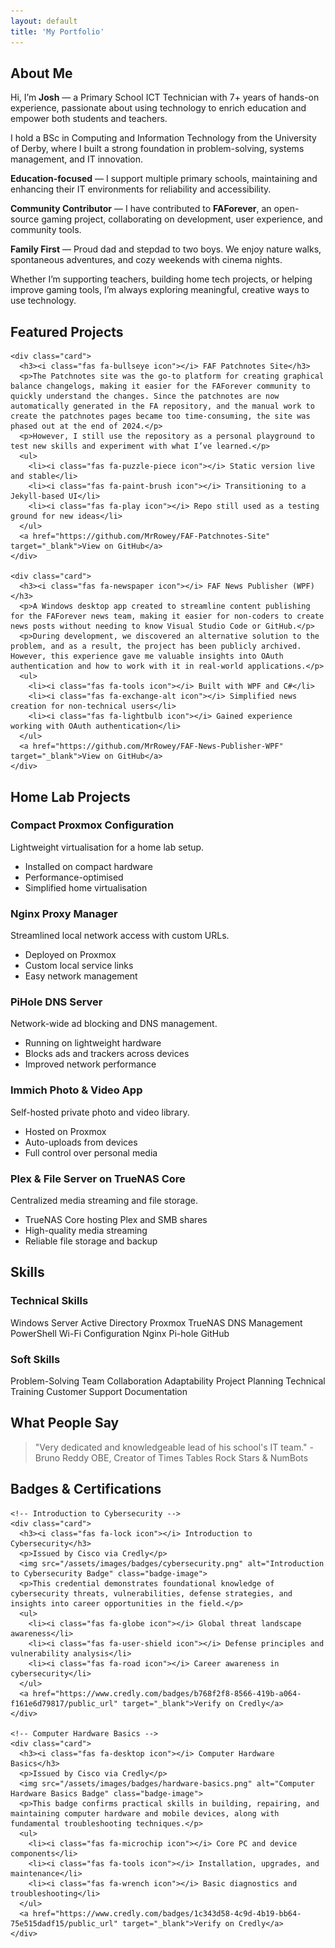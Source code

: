 ```yaml
---
layout: default
title: 'My Portfolio'
---
```


<!-- About Me -->
<section class="section about-section fade-up" id="about">
  <div class="container">
    <h2><i class="fas fa-user icon-header"></i> About Me</h2>
    <p>
      Hi, I’m <strong>Josh</strong> — a Primary School ICT Technician with 7+ years of hands-on experience, passionate about using technology to enrich education and empower both students and teachers.
    </p>
    <p>
      I hold a BSc in Computing and Information Technology from the University of Derby, where I built a strong foundation in problem-solving, systems management, and IT innovation.
    </p>
    <p>
      <strong>Education-focused</strong> — I support multiple primary schools, maintaining and enhancing their IT environments for reliability and accessibility.
    </p>
    <p>
      <strong>Community Contributor</strong> — I have contributed to <strong>FAForever</strong>, an open-source gaming project, collaborating on development, user experience, and community tools.
    </p>
    <p>
      <strong>Family First</strong> — Proud dad and stepdad to two boys. We enjoy nature walks, spontaneous adventures, and cozy weekends with cinema nights.
    </p>
    <p>
      Whether I’m supporting teachers, building home tech projects, or helping improve gaming tools, I’m always exploring meaningful, creative ways to use technology.
    </p>
  </div>
</section>


<!-- Featured Projects Section -->
<section class="section">
  
  <h2><i class="fas fa-star icon-header"></i> Featured Projects</h2>

  <div class="grid">
  
    <div class="card">
      <h3><i class="fas fa-bullseye icon"></i> FAF Patchnotes Site</h3>
      <p>The Patchnotes site was the go-to platform for creating graphical balance changelogs, making it easier for the FAForever community to quickly understand the changes. Since the patchnotes are now automatically generated in the FA repository, and the manual work to create the patchnotes pages became too time-consuming, the site was phased out at the end of 2024.</p>
      <p>However, I still use the repository as a personal playground to test new skills and experiment with what I’ve learned.</p>
      <ul>
        <li><i class="fas fa-puzzle-piece icon"></i> Static version live and stable</li>
        <li><i class="fas fa-paint-brush icon"></i> Transitioning to a Jekyll-based UI</li>
        <li><i class="fas fa-play icon"></i> Repo still used as a testing ground for new ideas</li>
      </ul>
      <a href="https://github.com/MrRowey/FAF-Patchnotes-Site" target="_blank">View on GitHub</a>
    </div>

    <div class="card">
      <h3><i class="fas fa-newspaper icon"></i> FAF News Publisher (WPF)</h3>
      <p>A Windows desktop app created to streamline content publishing for the FAForever news team, making it easier for non-coders to create news posts without needing to know Visual Studio Code or GitHub.</p>
      <p>During development, we discovered an alternative solution to the problem, and as a result, the project has been publicly archived. However, this experience gave me valuable insights into OAuth authentication and how to work with it in real-world applications.</p>
      <ul>
        <li><i class="fas fa-tools icon"></i> Built with WPF and C#</li>
        <li><i class="fas fa-exchange-alt icon"></i> Simplified news creation for non-technical users</li>
        <li><i class="fas fa-lightbulb icon"></i> Gained experience working with OAuth authentication</li>
      </ul>
      <a href="https://github.com/MrRowey/FAF-News-Publisher-WPF" target="_blank">View on GitHub</a>
    </div>

  </div>
</section>

<!-- Home Lab Projects Section -->
<section class="section">
  <h2><i class="fas fa-network-wired icon-header"></i> Home Lab Projects</h2>
  <div class="grid">
    <div class="card">
      <h3><i class="fas fa-server icon"></i> Compact Proxmox Configuration</h3>
      <p>Lightweight virtualisation for a home lab setup.</p>
      <ul>
        <li><i class="fas fa-desktop icon"></i> Installed on compact hardware</li>
        <li><i class="fas fa-rocket icon"></i> Performance-optimised</li>
        <li><i class="fas fa-book icon"></i> Simplified home virtualisation</li>
      </ul>
    </div>
    <div class="card">
      <h3><i class="fas fa-globe icon"></i> Nginx Proxy Manager</h3>
      <p>Streamlined local network access with custom URLs.</p>
      <ul>
        <li><i class="fas fa-tools icon"></i> Deployed on Proxmox</li>
        <li><i class="fas fa-link icon"></i> Custom local service links</li>
        <li><i class="fas fa-project-diagram icon"></i> Easy network management</li>
      </ul>
    </div>
    <div class="card">
      <h3><i class="fas fa-shield-alt icon"></i> PiHole DNS Server</h3>
      <p>Network-wide ad blocking and DNS management.</p>
      <ul>
        <li><i class="fas fa-microchip icon"></i> Running on lightweight hardware</li>
        <li><i class="fas fa-ban icon"></i> Blocks ads and trackers across devices</li>
        <li><i class="fas fa-tachometer-alt icon"></i> Improved network performance</li>
      </ul>
    </div>
    <div class="card">
      <h3><i class="fas fa-camera icon"></i> Immich Photo & Video App</h3>
      <p>Self-hosted private photo and video library.</p>
      <ul>
        <li><i class="fas fa-box icon"></i> Hosted on Proxmox</li>
        <li><i class="fas fa-upload icon"></i> Auto-uploads from devices</li>
        <li><i class="fas fa-lock icon"></i> Full control over personal media</li>
      </ul>
    </div>
    <div class="card">
      <h3><i class="fas fa-film icon"></i> Plex & File Server on TrueNAS Core</h3>
      <p>Centralized media streaming and file storage.</p>
      <ul>
        <li><i class="fas fa-hdd icon"></i> TrueNAS Core hosting Plex and SMB shares</li>
        <li><i class="fas fa-tv icon"></i> High-quality media streaming</li>
        <li><i class="fas fa-folder-open icon"></i> Reliable file storage and backup</li>
      </ul>
    </div>
  </div>
</section>

<!-- Skills Section -->
<section class="section" id="skills">
    <h2><i class="fas fa-tools icon-header"></i> Skills</h2>
    <div class="grid">
      <!-- Technical Skills Card -->
      <div class="card">
        <h3><i class="fas fa-cogs icon"></i> Technical Skills</h3>
        <div class="skills-list">
          <span class="skill-pill">Windows Server</span>
          <span class="skill-pill">Active Directory</span>
          <span class="skill-pill">Proxmox</span>
          <span class="skill-pill">TrueNAS</span>
          <span class="skill-pill">DNS Management</span>
          <span class="skill-pill">PowerShell</span>
          <span class="skill-pill">Wi-Fi Configuration</span>
          <span class="skill-pill">Nginx</span>
          <span class="skill-pill">Pi-hole</span>
          <span class="skill-pill">GitHub</span>
        </div>
      </div>
      <!-- Soft Skills Card -->
      <div class="card">
        <h3><i class="fas fa-users icon"></i> Soft Skills</h3>
        <div class="skills-list">
          <span class="skill-pill">Problem-Solving</span>
          <span class="skill-pill">Team Collaboration</span>
          <span class="skill-pill">Adaptability</span>
          <span class="skill-pill">Project Planning</span>
          <span class="skill-pill">Technical Training</span>
          <span class="skill-pill">Customer Support</span>
          <span class="skill-pill">Documentation</span>
        </div>
      </div>
    </div>
</section>

<!-- Testimonials -->
<section id="testimonials">
  <h2><i class="fas fa-comment-dots icon-header"></i> What People Say</h2>
  <blockquote>
    <p>"Very dedicated and knowledgeable lead of his school's IT team." - Bruno Reddy OBE, Creator of Times Tables Rock Stars & NumBots</p>
  </blockquote>
</section>

<!-- Badges & Certifications Section -->
<section class="section" id="certifications">
  <h2><i class="fas fa-certificate icon-header"></i> Badges & Certifications</h2>
  <div class="grid">

    <!-- Introduction to Cybersecurity -->
    <div class="card">
      <h3><i class="fas fa-lock icon"></i> Introduction to Cybersecurity</h3>
      <p>Issued by Cisco via Credly</p>
      <img src="/assets/images/badges/cybersecurity.png" alt="Introduction to Cybersecurity Badge" class="badge-image">
      <p>This credential demonstrates foundational knowledge of cybersecurity threats, vulnerabilities, defense strategies, and insights into career opportunities in the field.</p>
      <ul>
        <li><i class="fas fa-globe icon"></i> Global threat landscape awareness</li>
        <li><i class="fas fa-user-shield icon"></i> Defense principles and vulnerability analysis</li>
        <li><i class="fas fa-road icon"></i> Career awareness in cybersecurity</li>
      </ul>
      <a href="https://www.credly.com/badges/b768f2f8-8566-419b-a064-f161e6d79817/public_url" target="_blank">Verify on Credly</a>
    </div>

    <!-- Computer Hardware Basics -->
    <div class="card">
      <h3><i class="fas fa-desktop icon"></i> Computer Hardware Basics</h3>
      <p>Issued by Cisco via Credly</p>
      <img src="/assets/images/badges/hardware-basics.png" alt="Computer Hardware Basics Badge" class="badge-image">
      <p>This badge confirms practical skills in building, repairing, and maintaining computer hardware and mobile devices, along with fundamental troubleshooting techniques.</p>
      <ul>
        <li><i class="fas fa-microchip icon"></i> Core PC and device components</li>
        <li><i class="fas fa-tools icon"></i> Installation, upgrades, and maintenance</li>
        <li><i class="fas fa-wrench icon"></i> Basic diagnostics and troubleshooting</li>
      </ul>
      <a href="https://www.credly.com/badges/1c343d58-4c9d-4b19-bb64-75e515dadf15/public_url" target="_blank">Verify on Credly</a>
    </div>

  </div>
</section>